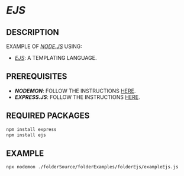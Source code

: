 # _EJS_

## DESCRIPTION

EXAMPLE OF [_NODE.JS_](https://nodejs.org) USING:

* [_EJS_](https://ejs.co): A TEMPLATING LANGUAGE.

## PREREQUISITES

* **_NODEMON_**: FOLLOW THE INSTRUCTIONS [HERE](/folderSource/folderExamples/folderNodemon/README.md).
* **_EXPRESS.JS_**: FOLLOW THE INSTRUCTIONS [HERE](/folderSource/folderExamples/folderExpress/README.md).

## REQUIRED PACKAGES
  
```bash
npm install express
npm install ejs
```

## EXAMPLE

```bash
npx nodemon ./folderSource/folderExamples/folderEjs/exampleEjs.js
```
